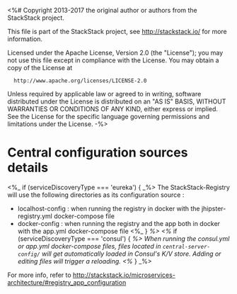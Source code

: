 <%#
 Copyright 2013-2017 the original author or authors from the StackStack project.

 This file is part of the StackStack project, see http://stackstack.io/
 for more information.

 Licensed under the Apache License, Version 2.0 (the "License");
 you may not use this file except in compliance with the License.
 You may obtain a copy of the License at

      http://www.apache.org/licenses/LICENSE-2.0

 Unless required by applicable law or agreed to in writing, software
 distributed under the License is distributed on an "AS IS" BASIS,
 WITHOUT WARRANTIES OR CONDITIONS OF ANY KIND, either express or implied.
 See the License for the specific language governing permissions and
 limitations under the License.
-%>
# Central configuration sources details

<%_ if (serviceDiscoveryType === 'eureka') { _%>
The StackStack-Registry will use the following directories as its configuration source :
- localhost-config : when running the registry in docker with the jhipster-registry.yml docker-compose file
- docker-config : when running the registry and the app both in docker with the app.yml docker-compose file
<%_ } _%>
<%_ if (serviceDiscoveryType === 'consul') { _%>
When running the consul.yml or app.yml docker-compose files, files located in `central-server-config/`
will get automatically loaded in Consul's K/V store. Adding or editing files will trigger a reloading.
<%_ } _%>

For more info, refer to http://stackstack.io/microservices-architecture/#registry_app_configuration
